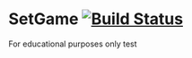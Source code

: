SetGame  [![Build Status](https://travis-ci.org/bbarber/SetGame.png?branch=master)](https://travis-ci.org/bbarber/SetGame)
=======

For educational purposes only test
